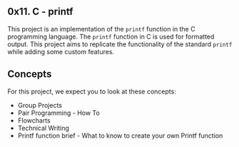 ## 0x11. C - printf

This project is an implementation of the `printf` function in the C programming language.
The `printf` function in C is used for formatted output.
This project aims to replicate the functionality of the standard `printf` while adding some custom features.

## Concepts
For this project, we expect you to look at these concepts:
- Group Projects
- Pair Programming - How To
- Flowcharts
- Technical Writing
- Printf function brief - What to know to create your own Printf function
